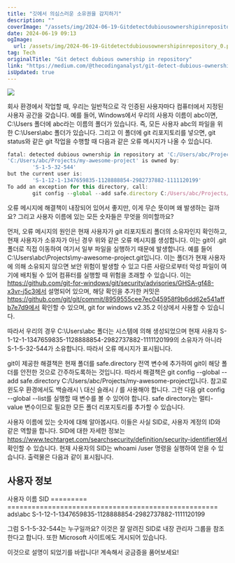 ```yaml
---
title: "깃에서 의심스러운 소유권을 감지하기"
description: ""
coverImage: "/assets/img/2024-06-19-Gitdetectdubiousownershipinrepository_0.png"
date: 2024-06-19 09:13
ogImage:
  url: /assets/img/2024-06-19-Gitdetectdubiousownershipinrepository_0.png
tag: Tech
originalTitle: "Git detect dubious ownership in repository"
link: "https://medium.com/@thecodinganalyst/git-detect-dubious-ownership-in-repository-e7f33037a8f"
isUpdated: true
---
```


<img src="/assets/img/2024-06-19-Gitdetectdubiousownershipinrepository_0.png" />

회사 환경에서 작업할 때, 우리는 일반적으로 각 인증된 사용자마다 컴퓨터에서 지정된 사용자 공간을 갖습니다. 예를 들어, Windows에서 우리의 사용자 이름이 abc이면, C:\Users 폴더에 abc라는 이름의 폴더가 있습니다. 즉, 모든 사용자 abc의 파일을 위한 C:\Users\abc 폴더가 있습니다. 그리고 이 폴더에 git 리포지토리를 넣으면, git status와 같은 git 작업을 수행할 때 다음과 같은 오류 메시지가 나올 수 있습니다.

```js
fatal: detected dubious ownership in repository at 'C:/Users/abc/Projects/my-awesome-project'
'C:/Users/abc/Projects/my-awesome-project' is owned by:
        'S-1-5-32-544'
but the current user is:
        'S-1-12-1-1347659835-1128888854-2982737882-1111120199'
To add an exception for this directory, call:
        git config --global --add safe.directory C:/Users/abc/Projects/my-awesome-project
```

오류 메시지에 해결책이 내장되어 있어서 좋지만, 이게 무슨 뜻이며 왜 발생하는 걸까요? 그리고 사용자 이름에 있는 모든 숫자들은 무엇을 의미할까요?

<div class="content-ad"></div>

먼저, 오류 메시지의 원인은 현재 사용자가 git 리포지토리 폴더의 소유자인지 확인하고, 현재 사용자가 소유자가 아닌 경우 위와 같은 오류 메시지를 생성합니다. 이는 git이 .git 폴더로 직접 이동하여 여기서 일부 파일을 실행하기 때문에 발생합니다. 예를 들어 C:\Users\abc\Projects\my-awesome-project\.git입니다. 이는 폴더가 현재 사용자에 의해 소유되지 않으면 보안 위험이 발생할 수 있고 다른 사람으로부터 악성 파일이 여기에 배치될 수 있어 컴퓨터를 실행할 때 위험을 초래할 수 있습니다. 이는 https://github.com/git-for-windows/git/security/advisories/GHSA-gf48-x3vr-j5c3에서 설명되어 있으며, 해당 확인을 추가한 커밋은 https://github.com/git/git/commit/8959555cee7ec045958f9b6dd62e541affb7e7d9에서 확인할 수 있으며, git for windows v2.35.2 이상에서 사용할 수 있습니다.

따라서 우리의 경우 C:\Users\abc 폴더는 시스템에 의해 생성되었으며 현재 사용자 S-1-12-1-1347659835-1128888854-2982737882-1111120199의 소유자가 아니라 S-1-5-32-544가 소유합니다. 따라서 오류 메시지가 표시됩니다.

git이 제공한 해결책은 현재 폴더를 safe.directory 전역 변수에 추가하여 git이 해당 폴더를 안전한 것으로 간주하도록하는 것입니다. 따라서 해결책은 git config --global --add safe.directory C:/Users/abc/Projects/my-awesome-project입니다. 참고로 윈도우 환경에서도 백슬래시 \ 대신 슬래시 / 를 사용해야 합니다. 그런 다음 git config --global --list를 실행할 때 변수를 볼 수 있어야 합니다. safe directory는 멀티-value 변수이므로 필요한 모든 폴더 리포지토리를 추가할 수 있습니다.

사용자 이름에 있는 숫자에 대해 알아봅시다. 이들은 사실 SID로, 사용자 계정의 ID와 같은 역할을 합니다. SID에 대한 자세한 정보는 https://www.techtarget.com/searchsecurity/definition/security-identifier에서 확인할 수 있습니다. 현재 사용자의 SID는 whoami /user 명령을 실행하여 얻을 수 있습니다. 출력물은 다음과 같이 표시됩니다.

<div class="content-ad"></div>

## 사용자 정보

사용자 이름 SID
========= ====================================================
ads\abc S-1-12-1-1347659835-1128888854-2982737882-1111120199

그럼 S-1-5-32-544는 누구일까요? 이것은 잘 알려진 SID로 내장 관리자 그룹을 참조한다고 합니다. 또한 Microsoft 사이트에도 게시되어 있습니다.

이것으로 설명이 되었기를 바랍니다! 계속해서 궁금증을 품어보세요!
